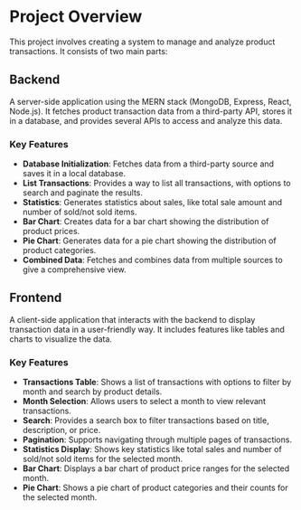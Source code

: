 # Project Overview

This project involves creating a system to manage and analyze product transactions. It consists of two main parts:

## Backend

A server-side application using the MERN stack (MongoDB, Express, React, Node.js). It fetches product transaction data from a third-party API, stores it in a database, and provides several APIs to access and analyze this data.

### Key Features

- **Database Initialization**: Fetches data from a third-party source and saves it in a local database.
- **List Transactions**: Provides a way to list all transactions, with options to search and paginate the results.
- **Statistics**: Generates statistics about sales, like total sale amount and number of sold/not sold items.
- **Bar Chart**: Creates data for a bar chart showing the distribution of product prices.
- **Pie Chart**: Generates data for a pie chart showing the distribution of product categories.
- **Combined Data**: Fetches and combines data from multiple sources to give a comprehensive view.

## Frontend

A client-side application that interacts with the backend to display transaction data in a user-friendly way. It includes features like tables and charts to visualize the data.

### Key Features

- **Transactions Table**: Shows a list of transactions with options to filter by month and search by product details.
- **Month Selection**: Allows users to select a month to view relevant transactions.
- **Search**: Provides a search box to filter transactions based on title, description, or price.
- **Pagination**: Supports navigating through multiple pages of transactions.
- **Statistics Display**: Shows key statistics like total sales and number of sold/not sold items for the selected month.
- **Bar Chart**: Displays a bar chart of product price ranges for the selected month.
- **Pie Chart**: Shows a pie chart of product categories and their counts for the selected month.


